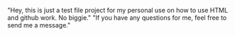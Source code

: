 "Hey, this is just a test file project for my personal use on how to use HTML and github work. No biggie."
"If you have any questions for me, feel free to send me a message."
